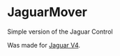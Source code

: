 # JaguarMover
Simple version of the Jaguar Control

Was made for [Jaguar V4](http://jaguar.drrobot.com/specification_V4.asp).

